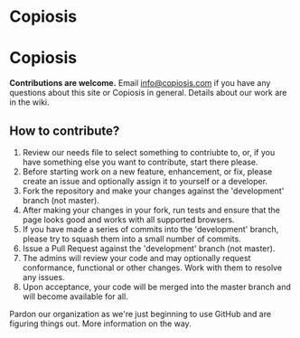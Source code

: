 # Copiosis

# Copiosis

**Contributions are welcome.** Email info@copiosis.com if you have any questions about this site or Copiosis in general. Details about our work are in the wiki.

## How to contribute?

1.	Review our needs file to select something to contriubte to, or, if you have something else you want to contribute, start there please.  
2. Before starting work on a new feature, enhancement, or fix, please create an issue and optionally assign it to yourself or a developer.  
3.	Fork the repository and make your changes against the 'development' branch (not master).  
4.	After making your changes in your fork, run tests and ensure that the page looks good and works with all supported browsers.  
5.	If you have made a series of commits into the 'development' branch, please try to squash them into a small number of commits.  
6.	Issue a Pull Request against the 'development' branch (not master).  
7.	The admins will review your code and may optionally request conformance, functional or other changes. Work with them to resolve any issues.  
8.	Upon acceptance, your code will be merged into the master branch and will become available for all.  


Pardon our organization as we're just beginning to use GitHub and are figuring things out. More information on the way.
